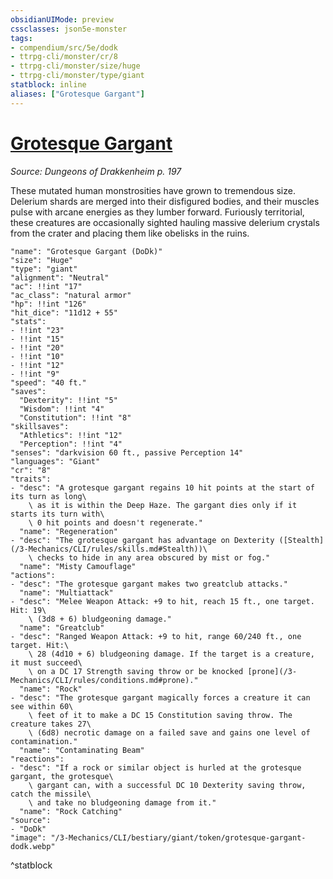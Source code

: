```yaml
---
obsidianUIMode: preview
cssclasses: json5e-monster
tags:
- compendium/src/5e/dodk
- ttrpg-cli/monster/cr/8
- ttrpg-cli/monster/size/huge
- ttrpg-cli/monster/type/giant
statblock: inline
aliases: ["Grotesque Gargant"]
---
```

# [Grotesque Gargant](3-Mechanics\CLI\bestiary\giant/grotesque-gargant-dodk.md)
*Source: Dungeons of Drakkenheim p. 197*  

These mutated human monstrosities have grown to tremendous size. Delerium shards are merged into their disfigured bodies, and their muscles pulse with arcane energies as they lumber forward. Furiously territorial, these creatures are occasionally sighted hauling massive delerium crystals from the crater and placing them like obelisks in the ruins.

```statblock
"name": "Grotesque Gargant (DoDk)"
"size": "Huge"
"type": "giant"
"alignment": "Neutral"
"ac": !!int "17"
"ac_class": "natural armor"
"hp": !!int "126"
"hit_dice": "11d12 + 55"
"stats":
- !!int "23"
- !!int "15"
- !!int "20"
- !!int "10"
- !!int "12"
- !!int "9"
"speed": "40 ft."
"saves":
  "Dexterity": !!int "5"
  "Wisdom": !!int "4"
  "Constitution": !!int "8"
"skillsaves":
  "Athletics": !!int "12"
  "Perception": !!int "4"
"senses": "darkvision 60 ft., passive Perception 14"
"languages": "Giant"
"cr": "8"
"traits":
- "desc": "A grotesque gargant regains 10 hit points at the start of its turn as long\
    \ as it is within the Deep Haze. The gargant dies only if it starts its turn with\
    \ 0 hit points and doesn't regenerate."
  "name": "Regeneration"
- "desc": "The grotesque gargant has advantage on Dexterity ([Stealth](/3-Mechanics/CLI/rules/skills.md#Stealth))\
    \ checks to hide in any area obscured by mist or fog."
  "name": "Misty Camouflage"
"actions":
- "desc": "The grotesque gargant makes two greatclub attacks."
  "name": "Multiattack"
- "desc": "Melee Weapon Attack: +9 to hit, reach 15 ft., one target. Hit: 19\
    \ (3d8 + 6) bludgeoning damage."
  "name": "Greatclub"
- "desc": "Ranged Weapon Attack: +9 to hit, range 60/240 ft., one target. Hit:\
    \ 28 (4d10 + 6) bludgeoning damage. If the target is a creature, it must succeed\
    \ on a DC 17 Strength saving throw or be knocked [prone](/3-Mechanics/CLI/rules/conditions.md#prone)."
  "name": "Rock"
- "desc": "The grotesque gargant magically forces a creature it can see within 60\
    \ feet of it to make a DC 15 Constitution saving throw. The creature takes 27\
    \ (6d8) necrotic damage on a failed save and gains one level of contamination."
  "name": "Contaminating Beam"
"reactions":
- "desc": "If a rock or similar object is hurled at the grotesque gargant, the grotesque\
    \ gargant can, with a successful DC 10 Dexterity saving throw, catch the missile\
    \ and take no bludgeoning damage from it."
  "name": "Rock Catching"
"source":
- "DoDk"
"image": "/3-Mechanics/CLI/bestiary/giant/token/grotesque-gargant-dodk.webp"
```
^statblock